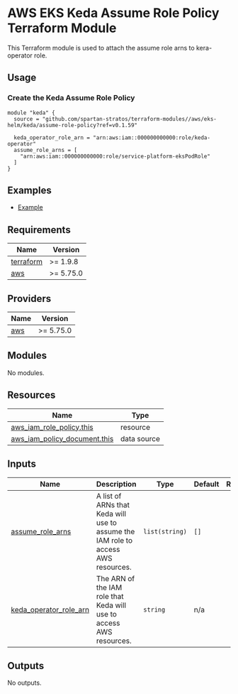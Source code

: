 # AWS EKS Keda Assume Role Policy Terraform Module

This Terraform module is used to attach the assume role arns to kera-operator role.

## Usage

### Create the Keda Assume Role Policy

```hcl
module "keda" {
  source = "github.com/spartan-stratos/terraform-modules//aws/eks-helm/keda/assume-role-policy?ref=v0.1.59"

  keda_operator_role_arn = "arn:aws:iam::000000000000:role/keda-operator"
  assume_role_arns = [
    "arn:aws:iam::000000000000:role/service-platform-eksPodRole"
  ]
}

```

## Examples

- [Example](./examples/complete/)

<!-- BEGIN_TF_DOCS -->

## Requirements

| Name                                                                      | Version   |
|---------------------------------------------------------------------------|-----------|
| <a name="requirement_terraform"></a> [terraform](#requirement\_terraform) | >= 1.9.8  |
| <a name="requirement_aws"></a> [aws](#requirement\_aws)                   | >= 5.75.0 |

## Providers

| Name                                              | Version   |
|---------------------------------------------------|-----------|
| <a name="provider_aws"></a> [aws](#provider\_aws) | >= 5.75.0 |

## Modules

No modules.

## Resources

| Name                                                                                                                               | Type        |
|------------------------------------------------------------------------------------------------------------------------------------|-------------|
| [aws_iam_role_policy.this](https://registry.terraform.io/providers/hashicorp/aws/latest/docs/resources/iam_role_policy)            | resource    |
| [aws_iam_policy_document.this](https://registry.terraform.io/providers/hashicorp/aws/latest/docs/data-sources/iam_policy_document) | data source |

## Inputs

| Name                                                                                                       | Description                                                                       | Type           | Default | Required |
|------------------------------------------------------------------------------------------------------------|-----------------------------------------------------------------------------------|----------------|---------|:--------:|
| <a name="input_assume_role_arns"></a> [assume\_role\_arns](#input\_assume\_role\_arns)                     | A list of ARNs that Keda will use to assume the IAM role to access AWS resources. | `list(string)` | `[]`    |    no    |
| <a name="input_keda_operator_role_arn"></a> [keda\_operator\_role\_arn](#input\_keda\_operator\_role\_arn) | The ARN of the IAM role that Keda will use to access AWS resources.               | `string`       | n/a     |   yes    |

## Outputs

No outputs.

<!-- END_TF_DOCS -->

